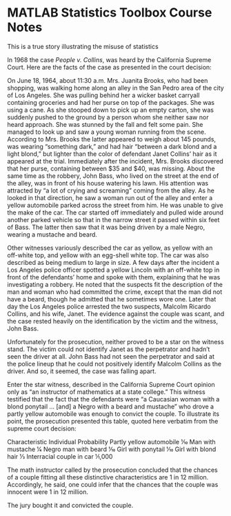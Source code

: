 # MATLAB Statistics Toolbox Course Notes

This is a true story illustrating the misuse of statistics

In 1968 the case *People v. Collins*, was heard by the California Supreme Court. Here are the facts of the case as presented in the court decision:

On June 18, 1964, about 11:30 a.m. Mrs. Juanita Brooks, who
had been shopping, was walking home along an alley in the
San Pedro area of the city of Los Angeles. She was pulling
behind her a wicker basket carryall containing groceries and
had her purse on top of the packages. She was using a cane. As she stooped down to pick up an empty carton, she was suddenly pushed to the ground by a person whom she neither saw nor heard approach. She was stunned by the fall and felt some pain. She managed to look up and saw a young woman running from the scene. According to Mrs. Brooks the latter
appeared to weigh about 145 pounds, was wearing “something
dark,” and had hair “between a dark blond and a light blond,” but lighter than the color of defendant Janet Collins’ hair as it appeared at the trial. Immediately after the incident, Mrs. Brooks discovered that her purse, containing between $35 and $40, was missing.
About the same time as the robbery, John Bass, who lived
on the street at the end of the alley, was in front of his house watering his lawn. His attention was attracted by “a lot of crying and screaming” coming from the alley. As he looked in that direction, he saw a woman run out of the alley and enter a yellow automobile parked across the street from him. He was unable to give the make of the car. The car started off immediately and pulled wide around another parked vehicle so that in the narrow street it passed within six feet of Bass. The latter then saw that it was being driven by a male Negro, wearing a mustache and beard.

Other witnesses variously described the car as yellow, as yellow with an off-white top, and yellow with an egg-shell white top. The car was also described as being medium to large in size. A few days after the incident a Los Angeles police officer spotted a yellow Lincoln with an off-white top in front of the defendants’ home and spoke with them, explaining that he was investigating a robbery. He noted that the suspects fit the description of the man and woman who had committed the crime, except that the man did not have a beard, though he admitted that he sometimes wore one. Later that day the Los Angeles police arrested the two suspects, Malcolm Ricardo Collins, and his wife, Janet.
The evidence against the couple was scant, and the case rested heavily on the identification by the victim and the witness, John Bass.

Unfortunately for the prosecution, neither proved to be a star on the witness stand. The victim could not identify Janet as the perpetrator and hadn’t seen the driver at all. John Bass had not seen the perpetrator and said at the police lineup that he could not positively identify Malcolm Collins as the driver. And so, it seemed, the case was falling apart.

Enter the star witness, described in the California Supreme Court opinion only as “an instructor of mathematics at a state college.” This witness testified that the fact that the defendants were “a Caucasian woman with a blond ponytail ... [and] a Negro with a beard and mustache” who drove a partly yellow automobile was enough to convict the couple. To illustrate its point, the prosecution presented this table, quoted here verbatim from the supreme court decision:

Characteristic Individual Probability
Partly yellow automobile 1⁄10
Man with mustache 1⁄4
Negro man with beard 1⁄10
Girl with ponytail 1⁄10
Girl with blond hair 1⁄3
Interracial couple in car 1⁄1,000

The math instructor called by the prosecution concluded that the chances of a couple fitting all these distinctive
characteristics are 1 in 12 million. Accordingly, he said, one could infer that the chances that the couple was innocent were 1 in 12 million.

The jury bought it and convicted the couple.